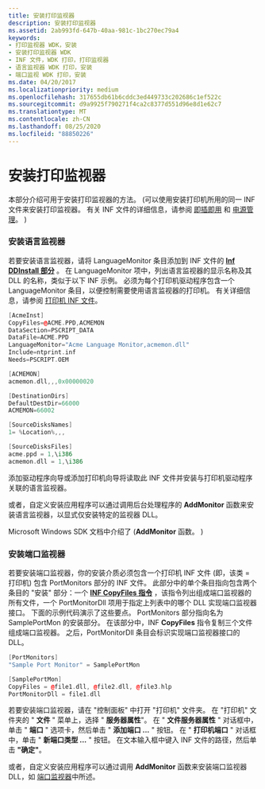 ```yaml
---
title: 安装打印监视器
description: 安装打印监视器
ms.assetid: 2ab993fd-647b-40aa-981c-1bc270ec79a4
keywords:
- 打印监视器 WDK，安装
- 安装打印监视器 WDK
- INF 文件，WDK 打印，打印监视器
- 语言监视器 WDK 打印，安装
- 端口监视 WDK 打印，安装
ms.date: 04/20/2017
ms.localizationpriority: medium
ms.openlocfilehash: 317655db61b6cddc3ed449733c202686c1ef522c
ms.sourcegitcommit: d9a9925f790271f4ca2c8377d551d96e8d1e62c7
ms.translationtype: MT
ms.contentlocale: zh-CN
ms.lasthandoff: 08/25/2020
ms.locfileid: "88850226"
---
```

# <a name="installing-a-print-monitor"></a>安装打印监视器





本部分介绍可用于安装打印监视器的方法。  (可以使用安装打印机所用的同一 INF 文件来安装打印监视器。 有关 INF 文件的详细信息，请参阅 [即插即用](https://docs.microsoft.com/windows-hardware/drivers/kernel/introduction-to-plug-and-play) 和 [电源管理](https://docs.microsoft.com/windows-hardware/drivers/kernel/implementing-power-management)。 ) 

### <a name="installing-a-language-monitor"></a><a href="" id="ddk-installing-a-language-monitor-gg"></a>安装语言监视器

若要安装语言监视器，请将 LanguageMonitor 条目添加到 INF 文件的 [**Inf DDInstall 部分**](https://docs.microsoft.com/windows-hardware/drivers/install/inf-ddinstall-section) 。 在 LanguageMonitor 项中，列出语言监视器的显示名称及其 DLL 的名称，类似于以下 INF 示例。 必须为每个打印机驱动程序包含一个 LanguageMonitor 条目，以便控制需要使用语言监视器的打印机。 有关详细信息，请参阅 [打印机 INF 文件](printer-inf-files.md)。

```cpp
[AcmeInst]
CopyFiles=@ACME.PPD,ACMEMON
DataSection=PSCRIPT_DATA
DataFile=ACME.PPD
LanguageMonitor="Acme Language Monitor,acmemon.dll"
Include=ntprint.inf
Needs=PSCRIPT.OEM

[ACMEMON]
acmemon.dll,,,0x00000020

[DestinationDirs]
DefaultDestDir=66000
ACMEMON=66002

[SourceDisksNames]
1= %Location%,,,

[SourceDisksFiles]
acme.ppd = 1,\i386
acmemon.dll = 1,\i386
```

添加驱动程序向导或添加打印机向导将读取此 INF 文件并安装与打印机驱动程序关联的语言监视器。

或者，自定义安装应用程序可以通过调用后台处理程序的 **AddMonitor** 函数来安装语言监视器，以显式仅安装特定的监视器 DLL。

Microsoft Windows SDK 文档中介绍了 (**AddMonitor** 函数。 ) 

### <a name="installing-a-port-monitor"></a><a href="" id="ddk-installing-a-port-monitor-gg"></a>安装端口监视器

若要安装端口监视器，你的安装介质必须包含一个打印机 INF 文件 (即，该类 = 打印机) 包含 PortMonitors 部分的 INF 文件。 此部分中的单个条目指向包含两个条目的 "安装" 部分：一个 [**INF CopyFiles 指令**](https://docs.microsoft.com/windows-hardware/drivers/install/inf-copyfiles-directive) ，该指令列出组成端口监视器的所有文件，一个 PortMonitorDll 项用于指定上列表中的哪个 DLL 实现端口监视器接口。 下面的示例代码演示了这些要点。 PortMonitors 部分指向名为 SamplePortMon 的安装部分。 在该部分中，INF **CopyFiles** 指令复制三个文件组成端口监视器。 之后，PortMonitorDll 条目会标识实现端口监视器接口的 DLL。

```cpp
[PortMonitors]
"Sample Port Monitor" = SamplePortMon

[SamplePortMon]
CopyFiles = @file1.dll, @file2.dll, @file3.hlp
PortMonitorDll = file1.dll
```

若要安装端口监视器，请在 "控制面板" 中打开 "打印机" 文件夹。 在 "打印机" 文件夹的 " **文件** " 菜单上，选择 " **服务器属性**"。 在 " **文件服务器属性** " 对话框中，单击 " **端口** " 选项卡，然后单击 " **添加端口 ...** " 按钮。 在 " **打印机端口** " 对话框中，单击 " **新端口类型 ...** " 按钮。 在文本输入框中键入 INF 文件的路径，然后单击 **"确定"**。

或者，自定义安装应用程序可以通过调用 **AddMonitor** 函数来安装端口监视器 DLL，如 [端口监视器](https://docs.microsoft.com/windows/desktop/printdocs/port-monitors)中所述。

 

 




